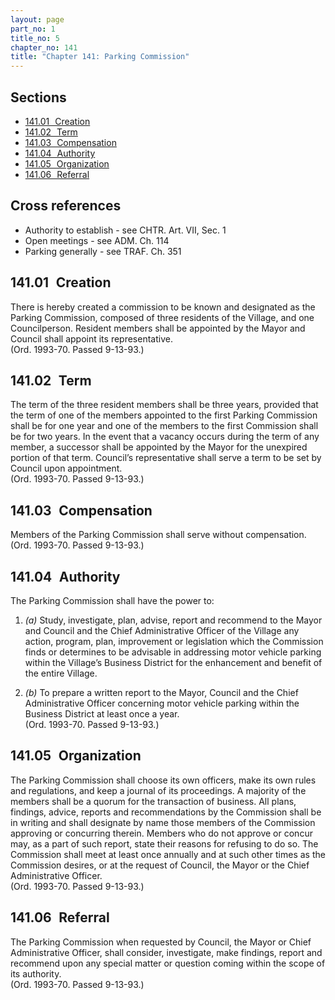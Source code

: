 ```yaml
---
layout: page
part_no: 1
title_no: 5
chapter_no: 141
title: "Chapter 141: Parking Commission"
---
```


## Sections

* [141.01   Creation](#14101-creation)
* [141.02   Term](#14102-term)
* [141.03   Compensation](#14103-compensation)
* [141.04   Authority](#14104-authority)
* [141.05   Organization](#14105-organization)
* [141.06   Referral](#14106-referral)

## Cross references

* Authority to establish - see CHTR. Art. VII, Sec. 1
* Open meetings - see ADM. Ch. 114
* Parking generally - see TRAF. Ch. 351

## 141.01   Creation

There is hereby created a commission to be known and designated as the Parking
Commission, composed of three residents of the Village, and one Councilperson.
Resident members shall be appointed by the Mayor and Council shall appoint its
representative.  
(Ord. 1993-70. Passed 9-13-93.)

## 141.02   Term

The term of the three resident members shall be three years, provided that the
term of one of the members appointed to the first Parking Commission shall be
for one year and one of the members to the first Commission shall be for two
years. In the event that a vacancy occurs during the term of any member, a
successor shall be appointed by the Mayor for the unexpired portion of that
term. Council’s representative shall serve a term to be set by Council upon
appointment.  
(Ord. 1993-70. Passed 9-13-93.)

## 141.03   Compensation

Members of the Parking Commission shall serve without compensation.  
(Ord. 1993-70. Passed 9-13-93.)

## 141.04   Authority

The Parking Commission shall have the power to:

1. _(a)_ Study, investigate, plan, advise, report and recommend to the Mayor and
Council and the Chief Administrative Officer of the Village any action, program,
plan, improvement or legislation which the Commission finds or determines to be
advisable in addressing motor vehicle parking within the Village’s Business
District for the enhancement and benefit of the entire Village.

2. _(b)_ To prepare a written report to the Mayor, Council and the Chief
Administrative Officer concerning motor vehicle parking within the Business
District at least once a year.  
(Ord. 1993-70. Passed 9-13-93.)

## 141.05   Organization

The Parking Commission shall choose its own officers, make its own rules and
regulations, and keep a journal of its proceedings. A majority of the members
shall be a quorum for the transaction of business. All plans, findings, advice,
reports and recommendations by the Commission shall be in writing and shall
designate by name those members of the Commission approving or concurring
therein. Members who do not approve or concur may, as a part of such report,
state their reasons for refusing to do so. The Commission shall meet at least
once annually and at such other times as the Commission desires, or at the
request of Council, the Mayor or the Chief Administrative Officer.  
(Ord. 1993-70. Passed 9-13-93.)

## 141.06   Referral

The Parking Commission when requested by Council, the Mayor or Chief
Administrative Officer, shall consider, investigate, make findings, report and
recommend upon any special matter or question coming within the scope of its
authority.  
(Ord. 1993-70. Passed 9-13-93.)
